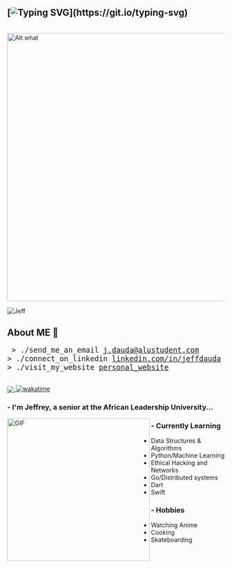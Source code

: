 ## [![Typing SVG](https://readme-typing-svg.demolab.com/?lines=Konichiwa!...)](https://git.io/typing-svg)
</br>
<img src='https://i.pinimg.com/originals/e3/fe/2a/e3fe2a464732cf99eaf436513d39dc7e.gif' alt='Alt what' height='620' width='580'>

<p align="left"> <img src="https://komarev.com/ghpvc/?username=jefftrojan&label=Profile%20views&color=0e75b6&style=flat" alt="Jeff" /> </p>

## About ME 💬 
<big><pre>
&#62; ./send_me_an_email
[j.dauda@alustudent.com](mailto:j.dauda@alustudent.com)
&#62; ./connect_on_linkedin
[linkedin.com/in/jeffdauda](https://linkedin.com/in/jeffdauda)
&#62; ./visit_my_website
[personal_website](https://dauda.tech)
</pre></big>
<br>
<a href="https://jefftrojan.github.io">
  <img align="center" src="https://github-readme-stats.vercel.app/api?username=jefftrojan&show_icons=true&theme=blue-green&count_private=true&hide=stars" />
</a>
[![wakatime](https://wakatime.com/badge/user/aa5da215-37c0-48c1-b96f-fca8bd619595.svg)](https://wakatime.com/@aa5da215-37c0-48c1-b96f-fca8bd619595)
### - I'm Jeffrey, a senior at the African Leadership University...

<img hight="300" width="330" alt="GIF" align="left" src="https://i.pinimg.com/564x/8b/c9/8f/8bc98f848e8df05b110c82fe5be84084.jpg">
  
### - Currently Learning
- Data Structures & Algorithms
- Python/Machine Learning
- Ethical Hacking and Networks
- Go/Distributed systems
- Dart
- Swift

### - Hobbies
- Watching Anime
- Cooking
- Skateboarding

</br>



